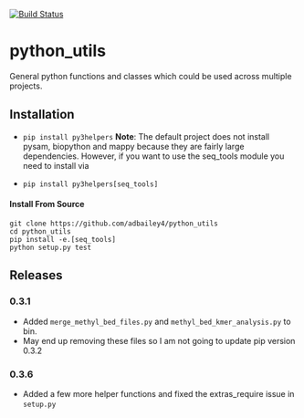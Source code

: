 [![Build Status](https://travis-ci.org/adbailey4/python_utils.svg?branch=master)](https://travis-ci.org/adbailey4/python_utils)

# python_utils
General python functions and classes which could be used across multiple projects.

## Installation
* `pip install py3helpers`
**Note**: The default project does not install pysam, biopython and mappy because they are fairly large dependencies. However, if you want to use the seq_tools module you need to install via
 
* `pip install py3helpers[seq_tools]`
#### Install From Source  
```
git clone https://github.com/adbailey4/python_utils 
cd python_utils  
pip install -e.[seq_tools]
python setup.py test
```

## Releases 

### 0.3.1
* Added `merge_methyl_bed_files.py` and `methyl_bed_kmer_analysis.py` to bin. 
* May end up removing these files so I am not going to update pip version 0.3.2
 
### 0.3.6
* Added a few more helper functions and fixed the extras_require issue in `setup.py`


